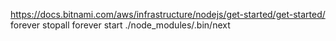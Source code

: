 https://docs.bitnami.com/aws/infrastructure/nodejs/get-started/get-started/
forever stopall
forever start ./node_modules/.bin/next